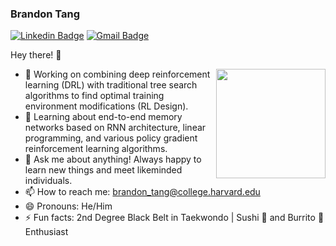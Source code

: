 ### Brandon Tang

[![Linkedin Badge](https://img.shields.io/badge/-brandontang-blue?style=flat-square&logo=Linkedin&logoColor=white&link=https://www.linkedin.com/in/brandontang18/)](https://www.linkedin.com/in/brandontang18/) 
[![Gmail Badge](https://img.shields.io/badge/-brandon_tang@college.harvard.edu-c14438?style=flat-square&logo=Gmail&logoColor=white&link=mailto:brandon_tang@college.harvard.edu)](mailto:brandon_tang@college.harvard.edu)

Hey there! 👋

<img align="right" width="175" height="175" src="https://media.giphy.com/media/SU2ic3wTfuC6JhD1lA/giphy.gif">  

- 🔭 Working on combining deep reinforcement learning (DRL) with traditional tree search algorithms to find optimal training environment modifications (RL Design).
- 🌱 Learning about end-to-end memory networks based on RNN architecture, linear programming, and various policy gradient reinforcement learning algorithms. 
- 💬 Ask me about anything! Always happy to learn new things and meet likeminded individuals. 
- 📫 How to reach me: brandon_tang@college.harvard.edu
- 😄 Pronouns: He/Him
- ⚡ Fun facts: 2nd Degree Black Belt in Taekwondo | Sushi 🍣 and Burrito 🌯 Enthusiast




